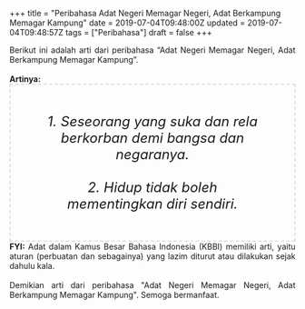 +++
title = "Peribahasa Adat Negeri Memagar Negeri, Adat Berkampung Memagar Kampung"
date = 2019-07-04T09:48:00Z
updated = 2019-07-04T09:48:57Z
tags = ["Peribahasa"]
draft = false
+++

<div dir="ltr" style="text-align: left;" trbidi="on"><div style="text-align: justify;">Berikut ini adalah arti dari peribahasa “Adat Negeri Memagar Negeri, Adat Berkampung Memagar Kampung”.</div><br /><div style="text-align: justify;"><b>Artinya:</b></div><div style="border: 2px dashed #ddd; font-size: 24px; height: auto; margin: 0 auto; padding: 50px; text-align: center; width: auto;"><i>1. Seseorang yang suka dan rela berkorban demi bangsa dan negaranya.<br /><br />2. Hidup tidak boleh mementingkan diri sendiri.</i></div><div style="text-align: justify;"><b>FYI:</b> Adat dalam Kamus Besar Bahasa Indonesia (KBBI) memiliki arti, yaitu aturan (perbuatan dan sebagainya) yang lazim diturut atau dilakukan sejak dahulu kala.<br /><br /></div><div style="text-align: justify;">Demikian arti dari peribahasa "Adat Negeri Memagar Negeri, Adat Berkampung Memagar Kampung". Semoga bermanfaat.</div></div>
